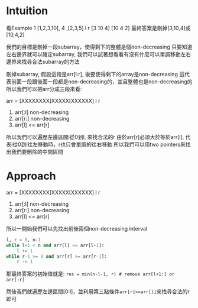 # Intuition

看Example 1
[1,2,3,10], 4 ,[2,3,5]
        l       r
    [3 10   4]
       [10  4   2]
最終答案是刪掉[3,10,4]或[10,4,2]

我們的目標是刪掉一段subarray，使得剩下的整體是個non-decreasing
只要知道左右邊界就可以確定subarray, 我們可以試著想看看有沒有什麼可以單調移動左右邊界來找尋合法subarray的方法

刪掉subarray, 假設這段是arr[l:r], 後要使得剩下的array是non-decreasing
這代表前面一段跟後面一段都是non-decreasing的，並且整體也是non-decreasing的
所以我們可以把arr分成三段來看:

arr = [XXXXXXXX]XXXXX[XXXXXX]
              l       r
1. arr[:l] non-decreasing
2. arr[r:] non-decreasing
3. arr[l] <= arr[r]

所以我們可以遍歷左邊區間i從0到l, 來找合法的r
由於arr[r]必須大於等於arr[l], 代表i從0到l往左移動時，r也只會單調的往右移動
所以我們可以用two pointers來找出我們要刪除的中間區間

# Approach

arr = [XXXXXXXX]XXXXX[XXXXXX]
              l       r
1. arr[:l] non-decreasing
2. arr[r:] non-decreasing
3. arr[l] <= arr[r]

所以一開始我們可以先找出前後兩個non-decreasing interval

```py
l, r = 0, n-1
while l+1 < n and arr[l] <= arr[l+1]:
    l += 1
while r-1 >= 0 and arr[r] >= arr[r-1]:
    r -= 1
```

那最終答案的初始值就是:
`res = min(n-l-1, r) # remove arr[l+1:] or arr[:r]`

然後我們就遍歷左邊區間[0:l]，並利用第三點條件`arr[r]>=arr[l]`來找尋合法的r即可